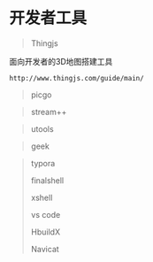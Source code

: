 # 开发者工具



>Thingjs

面向开发者的3D地图搭建工具

```
http://www.thingjs.com/guide/main/
```

>picgo

>stream++

>utools

>geek

>typora
>
>finalshell
>
>xshell
>
>vs code
>
>HbuildX
>
>Navicat

